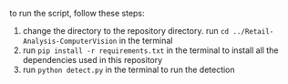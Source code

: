 to run the script, follow these steps:
1. change the directory to the repository directory. run `cd ../Retail-Analysis-ComputerVision` in the terminal
2. run `pip install -r requirements.txt` in the terminal to install all the dependencies used in this repository
3. run `python detect.py` in the terminal to run the detection
